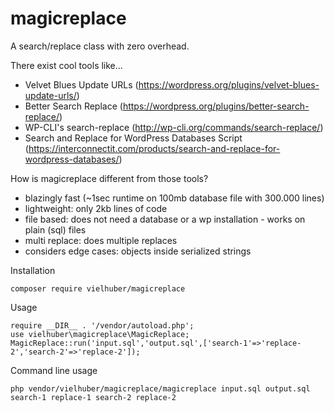 # magicreplace
A search/replace class with zero overhead.

There exist cool tools like...

* Velvet Blues Update URLs (https://wordpress.org/plugins/velvet-blues-update-urls/)
* Better Search Replace (https://wordpress.org/plugins/better-search-replace/)
* WP-CLI's search-replace (http://wp-cli.org/commands/search-replace/)
* Search and Replace for WordPress Databases Script (https://interconnectit.com/products/search-and-replace-for-wordpress-databases/)

How is magicreplace different from those tools?

* blazingly fast (~1sec runtime on 100mb database file with 300.000 lines)
* lightweight: only 2kb lines of code
* file based: does not need a database or a wp installation - works on plain (sql) files
* multi replace: does multiple replaces
* considers edge cases: objects inside serialized strings

Installation 

    composer require vielhuber/magicreplace
    
Usage

    require __DIR__ . '/vendor/autoload.php';
    use vielhuber\magicreplace\MagicReplace;
    MagicReplace::run('input.sql','output.sql',['search-1'=>'replace-2','search-2'=>'replace-2']);

Command line usage

    php vendor/vielhuber/magicreplace/magicreplace input.sql output.sql search-1 replace-1 search-2 replace-2

